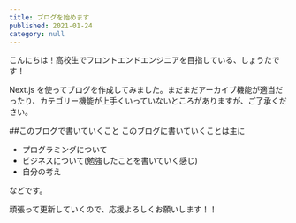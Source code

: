 ```yaml
---
title: ブログを始めます
published: 2021-01-24
category: null
---
```


こんにちは！高校生でフロントエンドエンジニアを目指している、しょうたです！

Next.js を使ってブログを作成してみました。まだまだアーカイブ機能が適当だったり、カテゴリー機能が上手くいっていないところがありますが、ご了承ください。

##このブログで書いていくこと
このブログに書いていくことは主に

- プログラミングについて
- ビジネスについて(勉強したことを書いていく感じ)
- 自分の考え

などです。

頑張って更新していくので、応援よろしくお願いします！！